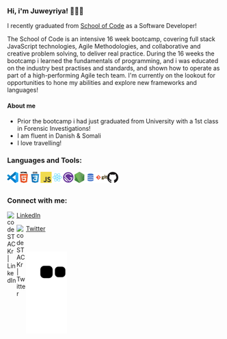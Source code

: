 ### Hi, i'm Juweyriya! 💁🏾‍♀️

I recently graduated from [School of Code](https://schoolofcode.co.uk/) as a Software Developer!

The School of Code is an intensive 16 week bootcamp, covering full stack JavaScript technologies, Agile Methodologies, and collaborative and creative problem solving, to deliver real practice. During the 16 weeks the bootcamp i learned the  fundamentals of programming, and i was educated  on the industry best practises and standards, and shown how to operate as part of a high-performing Agile tech team. I'm currently on the lookout for opportunities to hone my abilities and explore new frameworks and languages!



#### About me 

- Prior the bootcamp i had just graduated from University with a 1st class in Forensic Investigations!
- I am fluent in Danish & Somali
- I love travelling!


### Languages and Tools:

<img align="left" alt="Visual Studio Code" width="26px" src="https://raw.githubusercontent.com/github/explore/80688e429a7d4ef2fca1e82350fe8e3517d3494d/topics/visual-studio-code/visual-studio-code.png" />
<img align="left" alt="HTML5" width="26px" src="https://raw.githubusercontent.com/github/explore/80688e429a7d4ef2fca1e82350fe8e3517d3494d/topics/html/html.png" />
<img align="left" alt="CSS3" width="26px" src="https://raw.githubusercontent.com/github/explore/80688e429a7d4ef2fca1e82350fe8e3517d3494d/topics/css/css.png" />
<img align="left" alt="JavaScript" width="26px" src="https://raw.githubusercontent.com/github/explore/80688e429a7d4ef2fca1e82350fe8e3517d3494d/topics/javascript/javascript.png" />
<img align="left" alt="React" width="26px" src="https://raw.githubusercontent.com/github/explore/80688e429a7d4ef2fca1e82350fe8e3517d3494d/topics/react/react.png" />
<img align="left" alt="Gatsby" width="26px" src="https://raw.githubusercontent.com/github/explore/e94815998e4e0713912fed477a1f346ec04c3da2/topics/gatsby/gatsby.png" />
<img align="left" alt="Node.js" width="26px" src="https://raw.githubusercontent.com/github/explore/80688e429a7d4ef2fca1e82350fe8e3517d3494d/topics/nodejs/nodejs.png" />
<img align="left" alt="SQL" width="26px" src="https://raw.githubusercontent.com/github/explore/80688e429a7d4ef2fca1e82350fe8e3517d3494d/topics/sql/sql.png" />
<img align="left" alt="Git" width="26px" src="https://raw.githubusercontent.com/github/explore/80688e429a7d4ef2fca1e82350fe8e3517d3494d/topics/git/git.png" />
<img align="left" alt="GitHub" width="26px" src="https://raw.githubusercontent.com/github/explore/78df643247d429f6cc873026c0622819ad797942/topics/github/github.png" />
<br/>
<br/>


### Connect with me:

<img align="left" alt="codeSTACKr | LinkedIn" width="22px" src="https://cdn.jsdelivr.net/npm/simple-icons@v3/icons/linkedin.svg" /> [LinkedIn](https://www.linkedin.com/in/juweyriya-abdikadir/)

<img align="left" alt="codeSTACKr | Twitter" width="22px" src="https://cdn.jsdelivr.net/npm/simple-icons@v3/icons/twitter.svg"/> [Twitter](https://twitter.com/jwyryax)

<br />

![snake gif](https://github.com/juweyriya/juweyriya/blob/output/github-contribution-grid-snake.svg)

